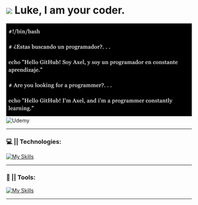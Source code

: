 # <img src="https://media4.giphy.com/media/v1.Y2lkPTc5MGI3NjExNnQ0MWloMXNmMzA0a3o0M3Jib3M2a2Y2cGszZ25zb2k1YnQ1dXEwYyZlcD12MV9pbnRlcm5hbF9naWZfYnlfaWQmY3Q9cw/9fngGUe3uNfZo7R1mC/giphy.gif" width="50"/> Luke, I am your coder.

![Imagen Principal del Perfil](banner.jpg)
    ![Udemy](https://img.shields.io/badge/Udemy-A435F0?style=for-the-badge&logo=Udemy&logoColor=white)

---

### 💻 || Technologies:
[![My Skills](https://skillicons.dev/icons?i=mysql,git,bash,py,java,php,js,html,css)](https://skillicons.dev)

---

### 📝 || Tools:
[![My Skills](https://skillicons.dev/icons?i=eclipse,vscode)](https://skillicons.dev)

---
